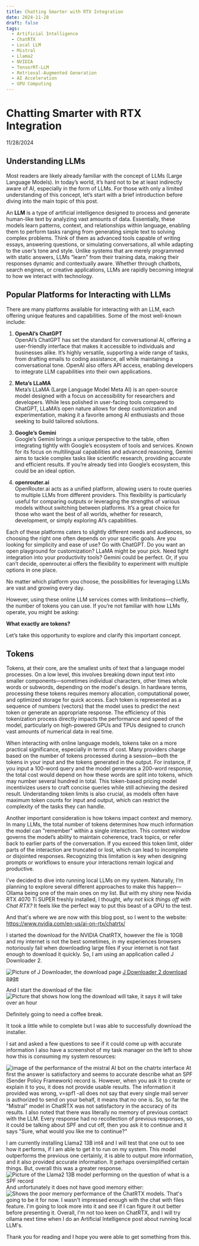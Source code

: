 ```yaml
---
title: Chatting Smarter with RTX Integration
date: 2024-11-28
draft: false
tags:
  - Artificial Intelligence
  - ChatRTX
  - Local LLM
  - Mistral
  - Llama2
  - NVIDIA
  - TensorRT-LLM
  - Retrieval-Augmented Generation
  - AI Acceleration
  - GPU Computing
---
```

# Chatting Smarter with RTX Integration

11/28/2024

## Understanding LLMs  

Most readers are likely already familiar with the concept of LLMs (Large Language Models). In today’s world, it’s hard not to be at least indirectly aware of AI, especially in the form of LLMs. For those with only a limited understanding of this concept, let’s start with a brief introduction before diving into the main topic of this post.  

An **LLM** is a type of artificial intelligence designed to process and generate human-like text by analyzing vast amounts of data. Essentially, these models learn patterns, context, and relationships within language, enabling them to perform tasks ranging from generating simple text to solving complex problems. Think of them as advanced tools capable of writing essays, answering questions, or simulating conversations, all while adapting to the user’s tone and style. Unlike systems that are merely programmed with static answers, LLMs “learn” from their training data, making their responses dynamic and contextually aware. Whether through chatbots, search engines, or creative applications, LLMs are rapidly becoming integral to how we interact with technology.  
## Popular Platforms for Interacting with LLMs  

There are many platforms available for interacting with an LLM, each offering unique features and capabilities. Some of the most well-known include:  

1. **OpenAI’s ChatGPT**  
   OpenAI’s ChatGPT has set the standard for conversational AI, offering a user-friendly interface that makes it accessible to individuals and businesses alike. It’s highly versatile, supporting a wide range of tasks, from drafting emails to coding assistance, all while maintaining a conversational tone. OpenAI also offers API access, enabling developers to integrate LLM capabilities into their own applications.  

2. **Meta’s LLaMA**  
   Meta’s LLaMA (Large Language Model Meta AI) is an open-source model designed with a focus on accessibility for researchers and developers. While less polished in user-facing tools compared to ChatGPT, LLaMA’s open nature allows for deep customization and experimentation, making it a favorite among AI enthusiasts and those seeking to build tailored solutions.  

3. **Google’s Gemini**  
   Google’s Gemini brings a unique perspective to the table, often integrating tightly with Google’s ecosystem of tools and services. Known for its focus on multilingual capabilities and advanced reasoning, Gemini aims to tackle complex tasks like scientific research, providing accurate and efficient results. If you’re already tied into Google’s ecosystem, this could be an ideal option.  

4. **openrouter.ai**  
   OpenRouter.ai acts as a unified platform, allowing users to route queries to multiple LLMs from different providers. This flexibility is particularly useful for comparing outputs or leveraging the strengths of various models without switching between platforms. It’s a great choice for those who want the best of all worlds, whether for research, development, or simply exploring AI’s capabilities.  

Each of these platforms caters to slightly different needs and audiences, so choosing the right one often depends on your specific goals. Are you looking for simplicity and ease of use? Go with ChatGPT. Do you want an open playground for customization? LLaMA might be your pick. Need tight integration into your productivity tools? Gemini could be perfect. Or, if you can’t decide, openrouter.ai offers the flexibility to experiment with multiple options in one place.  

No matter which platform you choose, the possibilities for leveraging LLMs are vast and growing every day.  

However, using these online LLM services comes with limitations—chiefly, the number of tokens you can use. If you’re not familiar with how LLMs operate, you might be asking:  

**What exactly are tokens?**  

Let’s take this opportunity to explore and clarify this important concept.  


## Tokens
Tokens, at their core, are the smallest units of text that a language model processes. On a low level, this involves breaking down input text into smaller components—sometimes individual characters, other times whole words or subwords, depending on the model's design. In hardware terms, processing these tokens requires memory allocation, computational power, and optimized storage for quick access. Each token is represented as a sequence of numbers (vectors) that the model uses to predict the next token or generate an appropriate response. The efficiency of this tokenization process directly impacts the performance and speed of the model, particularly on high-powered GPUs and TPUs designed to crunch vast amounts of numerical data in real time.

When interacting with online language models, tokens take on a more practical significance, especially in terms of cost. Many providers charge based on the number of tokens processed during a session—both the tokens in your input and the tokens generated in the output. For instance, if you input a 100-word query and the model generates a 200-word response, the total cost would depend on how these words are split into tokens, which may number several hundred in total. This token-based pricing model incentivizes users to craft concise queries while still achieving the desired result. Understanding token limits is also crucial, as models often have maximum token counts for input and output, which can restrict the complexity of the tasks they can handle.

Another important consideration is how tokens impact context and memory. In many LLMs, the total number of tokens determines how much information the model can "remember" within a single interaction. This context window governs the model’s ability to maintain coherence, track topics, or refer back to earlier parts of the conversation. If you exceed this token limit, older parts of the interaction are truncated or lost, which can lead to incomplete or disjointed responses. Recognizing this limitation is key when designing prompts or workflows to ensure your interactions remain logical and productive.

I’ve decided to dive into running local LLMs on my system. Naturally, I’m planning to explore several different approaches to make this happen—Ollama being one of the main ones on my list. But with my shiny new Nvidia RTX 4070 Ti SUPER freshly installed, I thought, _why not kick things off with Chat RTX?_ It feels like the perfect way to put this beast of a GPU to the test.

And that's where we are now with this blog post, so I went to the website: 
https://www.nvidia.com/en-us/ai-on-rtx/chatrtx/

I started the download for the NVIDIA ChatRTX, however the file is 10GB and my internet is not the best sometimes, in my experiences browsers notoriously fail when downloading large files if your internet is not fast enough to download it quickly. So, I am using an application called J Downloader 2.

![Picture of J Downloader, the download page](/images/jdownloader.png)
[J Downloader 2 download page](https://jdownloader.org/download/index)

And I start the download of the file:
![Picture that shows how long the download will take, it says it will take over an hour](/images/download.png)

Definitely going to need a coffee break.

It took a little while to complete but I was able to successfully download the installer.

I sat and asked a few questions to see if it could come up with accurate information I also have a screenshot of my task manager on the left to show how this is consuming my system resources:

![image of the performance of the mistral AI bot on the chatrtx interface](/images/mistral.png)
At first the answer is satisfactory and seems to accurate describe what an SPF (Sender Policy Framework) record is. However, when you ask it to create or explain it to you, it does not provide usable results. The information it provided was wrong, v=spf1 -all does not say that every single mail server is authorized to send on your behalf, it means that no one is. So, so far the "Mistral" model in ChatRTX was not satisfactory in the accuracy of its results. I also noted that there was literally no memory of previous contact with the LLM. Every response had no recollection of previous responses, so it could be talking about SPF and cut off, then you ask it to continue and it says "Sure, what would you like me to continue?"

I am currently installing Llama2 13B int4 and I will test that one out to see how it performs, if I am able to get it to run on my system. This model outperforms the previous one certainly, it is able to output more information, and it also provided accurate information. It perhaps oversimplified certain things. But, overall this was a greater response.
![Picture of the Llama2 13B model performing on the question of what is a SPF record](/images/llama2.png)
And unfortunately it does not have good memory either:
![Shows the poor memory performance of the ChatRTX models.](/images/llama21.png)
That's going to be it for now. I wasn't impressed enough with the chat with files feature. I'm going to look more into it and see if I can figure it out better before presenting it. Overall, I'm not too keen on ChatRTX, and I will try ollama next time when I do an Artificial Intelligence post about running local LLM's.

Thank you for reading and I hope you were able to get something from this.
